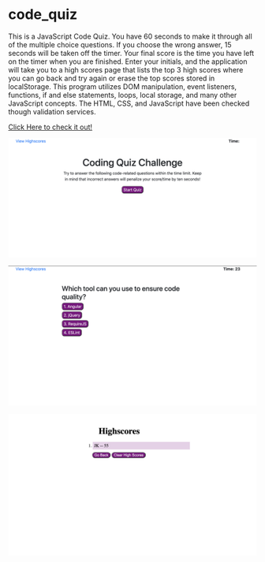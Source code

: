 # code_quiz
This is a JavaScript Code Quiz. You have 60 seconds to make it through all of the multiple choice questions. If you choose the wrong answer, 15 seconds will be taken off the timer. Your final score is the time you have left on the timer when you are finished. Enter your initials, and the application will take you to a high scores page that lists the top 3 high scores where you can go back and try again or erase the top scores stored in localStorage. This program utilizes DOM manipulation, event listeners, functions, if and else statements, loops, local storage, and many other JavaScript concepts. The HTML, CSS, and JavaScript have been checked though validation services.

[Click Here to check it out!](https://jacoblovins.github.io/code_quiz/)

![Alt text](images/start_screen.png "Title")


![Alt text](images/questions.png "Title")


![Alt text](images/highScores.png "Title")